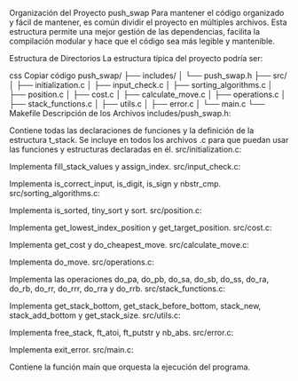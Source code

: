 Organización del Proyecto push_swap
Para mantener el código organizado y fácil de mantener, es común dividir el proyecto en múltiples archivos. Esta estructura permite una mejor gestión de las dependencias, facilita la compilación modular y hace que el código sea más legible y mantenible.

Estructura de Directorios
La estructura típica del proyecto podría ser:

css
Copiar código
push_swap/
├── includes/
│   └── push_swap.h
├── src/
│   ├── initialization.c
│   ├── input_check.c
│   ├── sorting_algorithms.c
│   ├── position.c
│   ├── cost.c
│   ├── calculate_move.c
│   ├── operations.c
│   ├── stack_functions.c
│   ├── utils.c
│   ├── error.c
│   └── main.c
└── Makefile
Descripción de los Archivos
includes/push_swap.h:

Contiene todas las declaraciones de funciones y la definición de la estructura t_stack.
Se incluye en todos los archivos .c para que puedan usar las funciones y estructuras declaradas en él.
src/initialization.c:

Implementa fill_stack_values y assign_index.
src/input_check.c:

Implementa is_correct_input, is_digit, is_sign y nbstr_cmp.
src/sorting_algorithms.c:

Implementa is_sorted, tiny_sort y sort.
src/position.c:

Implementa get_lowest_index_position y get_target_position.
src/cost.c:

Implementa get_cost y do_cheapest_move.
src/calculate_move.c:

Implementa do_move.
src/operations.c:

Implementa las operaciones do_pa, do_pb, do_sa, do_sb, do_ss, do_ra, do_rb, do_rr, do_rrr, do_rra y do_rrb.
src/stack_functions.c:

Implementa get_stack_bottom, get_stack_before_bottom, stack_new, stack_add_bottom y get_stack_size.
src/utils.c:

Implementa free_stack, ft_atoi, ft_putstr y nb_abs.
src/error.c:

Implementa exit_error.
src/main.c:

Contiene la función main que orquesta la ejecución del programa.
